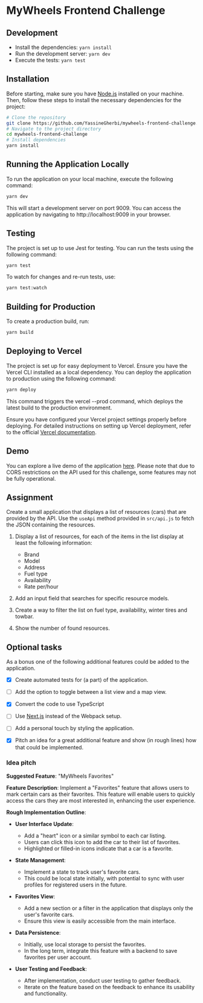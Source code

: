 # MyWheels Frontend Challenge

## Development

- Install the dependencies: `yarn install`
- Run the development server: `yarn dev`
- Execute the tests: `yarn test`

## Installation

Before starting, make sure you have [Node.js](https://nodejs.org/) installed on your machine. Then, follow these steps to install the necessary dependencies for the project:

```bash
# Clone the repository
git clone https://github.com/YassineGherbi/mywheels-frontend-challenge.git
# Navigate to the project directory
cd mywheels-frontend-challenge
# Install dependencies
yarn install
```

## Running the Application Locally

To run the application on your local machine, execute the following command:

```bash
yarn dev
```

This will start a development server on port 9009. You can access the application by navigating to http://localhost:9009 in your browser.

## Testing

The project is set up to use Jest for testing. You can run the tests using the following command:

```bash
yarn test
```

To watch for changes and re-run tests, use:

```bash
yarn test:watch
```

## Building for Production

To create a production build, run:

```bash
yarn build
```

## Deploying to Vercel

The project is set up for easy deployment to Vercel. Ensure you have the Vercel CLI installed as a local dependency. You can deploy the application to production using the following command:

```bash
yarn deploy
```

This command triggers the vercel --prod command, which deploys the latest build to the production environment.

Ensure you have configured your Vercel project settings properly before deploying. For detailed instructions on setting up Vercel deployment, refer to the official [Vercel documentation](https://vercel.com/docs).

## Demo

You can explore a live demo of the application [here](https://mywheels-frontend-challenge.vercel.app/). 
Please note that due to CORS restrictions on the API used for this challenge, some features may not be fully operational.

## Assignment

Create a small application that displays a list of resources (cars) that are provided by the API. Use the `useApi` method provided in `src/api.js` to fetch the JSON containing the resources.

1. Display a list of resources, for each of the items in the list display at least the following information:

   - Brand
   - Model
   - Address
   - Fuel type
   - Availability
   - Rate per/hour

2. Add an input field that searches for specific resource models.
3. Create a way to filter the list on fuel type, availability, winter tires and towbar.
4. Show the number of found resources.

## Optional tasks

As a bonus one of the following additional features could be added to the application.

- [x] Create automated tests for (a part) of the application.
- [ ] Add the option to toggle between a list view and a map view.
- [x] Convert the code to use TypeScript
- [ ] Use [Next.js](https://nextjs.org/docs/) instead of the Webpack setup.
- [ ] Add a personal touch by styling the application.
- [x] Pitch an idea for a great additional feature and show (in rough lines) how that could be implemented.


### Idea pitch

**Suggested Feature**: "MyWheels Favorites"

**Feature Description**:
Implement a "Favorites" feature that allows users to mark certain cars as their favorites. This feature will enable users to quickly access the cars they are most interested in, enhancing the user experience.

**Rough Implementation Outline**:

- **User Interface Update**:
   - Add a "heart" icon or a similar symbol to each car listing.
   - Users can click this icon to add the car to their list of favorites.
   - Highlighted or filled-in icons indicate that a car is a favorite.

- **State Management**:
   - Implement a state to track user's favorite cars.
   - This could be local state initially, with potential to sync with user profiles for registered users in the future.

- **Favorites View**:
   - Add a new section or a filter in the application that displays only the user's favorite cars.
   - Ensure this view is easily accessible from the main interface.

- **Data Persistence**:
   - Initially, use local storage to persist the favorites.
   - In the long term, integrate this feature with a backend to save favorites per user account.

- **User Testing and Feedback**:
   - After implementation, conduct user testing to gather feedback.
   - Iterate on the feature based on the feedback to enhance its usability and functionality.

